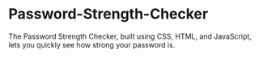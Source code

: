 # Password-Strength-Checker
The Password Strength Checker, built using CSS, HTML, and JavaScript, lets you quickly see how strong your password is.
